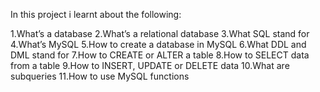 In this project i learnt about the following:

1.What’s a database
2.What’s a relational database
3.What SQL stand for
4.What’s MySQL
5.How to create a database in MySQL
6.What DDL and DML stand for
7.How to CREATE or ALTER a table
8.How to SELECT data from a table
9.How to INSERT, UPDATE or DELETE data
10.What are subqueries
11.How to use MySQL functions
